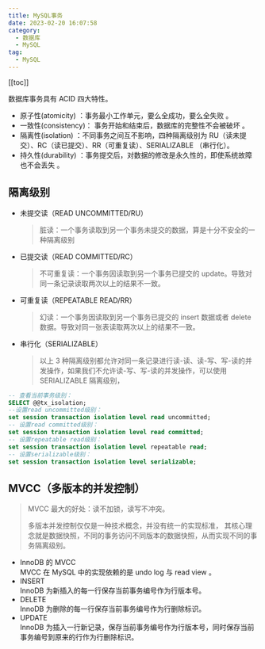```yaml
---
title: MySQL事务
date: 2023-02-20 16:07:58
category: 
  - 数据库
  - MySQL
tag: 
  - MySQL
---
```


<!-- more -->
[[toc]]

数据库事务具有 ACID 四大特性。

- 原子性(atomicity) ：事务最小工作单元，要么全成功，要么全失败 。
- 一致性(consistency)： 事务开始和结束后，数据库的完整性不会被破坏 。
- 隔离性(isolation) ：不同事务之间互不影响，四种隔离级别为 RU（读未提交）、RC（读已提交）、RR（可重复读）、SERIALIZABLE （串行化）。
- 持久性(durability) ：事务提交后，对数据的修改是永久性的，即使系统故障也不会丢失 。

<!-- more -->

## 隔离级别

- 未提交读（READ UNCOMMITTED/RU）
  > 脏读：一个事务读取到另一个事务未提交的数据，算是十分不安全的一种隔离级别
- 已提交读（READ COMMITTED/RC）
  > 不可重复读：一个事务因读取到另一个事务已提交的 update。导致对同一条记录读取两次以上的结果不一致。
- 可重复读（REPEATABLE READ/RR）
  > 幻读：一个事务因读取到另一个事务已提交的 insert 数据或者 delete 数据。导致对同一张表读取两次以上的结果不一致。
- 串行化（SERIALIZABLE）
  > 以上 3 种隔离级别都允许对同一条记录进行读-读、读-写、写-读的并发操作，如果我们不允许读-写、写-读的并发操作，可以使用 SERIALIZABLE 隔离级别，

```sql
-- 查看当前事务级别：
SELECT @@tx_isolation;
--设置read uncommitted级别：
set session transaction isolation level read uncommitted;
-- 设置read committed级别：
set session transaction isolation level read committed;
-- 设置repeatable read级别：
set session transaction isolation level repeatable read;
-- 设置serializable级别：
set session transaction isolation level serializable;
```

## MVCC（多版本的并发控制）

> MVCC 最大的好处：读不加锁，读写不冲突。
>
> 多版本并发控制仅仅是一种技术概念，并没有统一的实现标准， 其核心理念就是数据快照，不同的事务访问不同版本的数据快照，从而实现不同的事务隔离级别。

- InnoDB 的 MVCC<br/>
  MVCC 在 MySQL 中的实现依赖的是 undo log 与 read view 。
- INSERT<br/>
  InnoDB 为新插入的每一行保存当前事务编号作为行版本号。
- DELETE<br/>
  InnoDB 为删除的每一行保存当前事务编号作为行删除标识。
- UPDATE<br/>
  InnoDB 为插入一行新记录，保存当前事务编号作为行版本号，同时保存当前事务编号到原来的行作为行删除标识。
